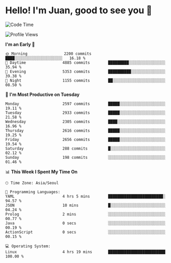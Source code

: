 # Hello! I'm Juan, good to see you 👋

<!--
**Y-k-Y/Y-k-Y** is a ✨ _special_ ✨ repository because its `README.md` (this file) appears on your GitHub profile.

Here are some ideas to get you started:

- 🔭 I’m currently working on ...
- 🌱 I’m currently learning ...
- 👯 I’m looking to collaborate on ...
- 🤔 I’m looking for help with ...
- 💬 Ask me about ...
- 📫 How to reach me: ...
- 😄 Pronouns: ...
- ⚡ Fun fact: ...
-->
<!--
![Profile views](https://gpvc.arturio.dev/Y-k-Y)

[![Omid Nikrah StackOverflow](https://github-readme-stackoverflow.vercel.app/?userID=9517076)](https://stackoverflow.com/users/9517076/i-have-10-fingers)
-->

<!--START_SECTION:waka-->
![Code Time](http://img.shields.io/badge/Code%20Time-1%2C747%20hrs%202%20mins-blue)

![Profile Views](http://img.shields.io/badge/Profile%20Views-0-blue)

**I'm an Early 🐤** 

```text
🌞 Morning                2200 commits        ████░░░░░░░░░░░░░░░░░░░░░   16.18 % 
🌆 Daytime                4885 commits        █████████░░░░░░░░░░░░░░░░   35.94 % 
🌃 Evening                5353 commits        ██████████░░░░░░░░░░░░░░░   39.38 % 
🌙 Night                  1155 commits        ██░░░░░░░░░░░░░░░░░░░░░░░   08.50 % 
```
📅 **I'm Most Productive on Tuesday** 

```text
Monday                   2597 commits        █████░░░░░░░░░░░░░░░░░░░░   19.11 % 
Tuesday                  2933 commits        █████░░░░░░░░░░░░░░░░░░░░   21.58 % 
Wednesday                2305 commits        ████░░░░░░░░░░░░░░░░░░░░░   16.96 % 
Thursday                 2616 commits        █████░░░░░░░░░░░░░░░░░░░░   19.25 % 
Friday                   2656 commits        █████░░░░░░░░░░░░░░░░░░░░   19.54 % 
Saturday                 288 commits         █░░░░░░░░░░░░░░░░░░░░░░░░   02.12 % 
Sunday                   198 commits         ░░░░░░░░░░░░░░░░░░░░░░░░░   01.46 % 
```


📊 **This Week I Spent My Time On** 

```text
🕑︎ Time Zone: Asia/Seoul

💬 Programming Languages: 
YAML                     4 hrs 5 mins        ████████████████████████░   94.57 % 
JSON                     10 mins             █░░░░░░░░░░░░░░░░░░░░░░░░   04.24 % 
Prolog                   2 mins              ░░░░░░░░░░░░░░░░░░░░░░░░░   00.77 % 
Java                     0 secs              ░░░░░░░░░░░░░░░░░░░░░░░░░   00.19 % 
ActionScript             0 secs              ░░░░░░░░░░░░░░░░░░░░░░░░░   00.15 % 

💻 Operating System: 
Linux                    4 hrs 19 mins       █████████████████████████   100.00 % 
```


<!--END_SECTION:waka-->
